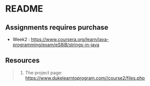 # README


## Assignments requires purchase

- Week2 : https://www.coursera.org/learn/java-programming/exam/eS8iB/strings-in-java


## Resources

>1. The project page: https://www.dukelearntoprogram.com//course2/files.php
